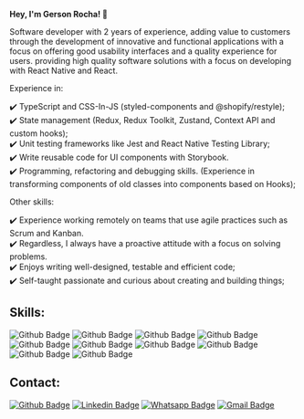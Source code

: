 **Hey, I'm Gerson Rocha! 👋**

Software developer with 2 years of experience, adding value to customers through the development of innovative and functional applications with a focus on offering good usability interfaces and a quality experience for users. providing high quality software solutions with a focus on developing with React Native and React.

Experience in:

✔️ TypeScript and CSS-In-JS (styled-components and @shopify/restyle); <br />
✔️ State management (Redux, Redux Toolkit, Zustand, Context API and custom hooks); <br />
✔️ Unit testing frameworks like Jest and React Native Testing Library; <br />
✔️ Write reusable code for UI components with Storybook. <br />
✔️ Programming, refactoring and debugging skills. (Experience in transforming components of old classes into components based on Hooks);

Other skills:

✔️ Experience working remotely on teams that use agile practices such as Scrum and Kanban. <br />
✔️ Regardless, I always have a proactive attitude with a focus on solving problems. <br />
✔️ Enjoys writing well-designed, testable and efficient code; <br />
✔️ Self-taught passionate and curious about creating and building things;


## Skills:
![Github Badge](https://img.shields.io/badge/typescript-%23007acc.svg?logo=typescript&logoColor=white&style=for-the-badge)
![Github Badge](https://img.shields.io/badge/React_Native-20232A?style=for-the-badge&logo=react&logoColor=61DAFB)
![Github Badge](https://img.shields.io/badge/React-20232A?style=for-the-badge&logo=react&logoColor=61DAFB)
![Github Badge](https://img.shields.io/badge/Next-black?style=for-the-badge&logo=next.js&logoColor=white)
![Github Badge](https://img.shields.io/badge/-GraphQL-E10098?style=for-the-badge&logo=graphql&logoColor=white)
![Github Badge](https://img.shields.io/badge/storybook-FF4785?style=for-the-badge&logo=storybook&logoColor=white)
![Github Badge](https://img.shields.io/badge/-jest-%23C21325?style=for-the-badge&logo=jest&logoColor=white)
![Github Badge](https://img.shields.io/badge/redux-%23593d88.svg?style=for-the-badge&logo=redux&logoColor=white)
![Github Badge](https://img.shields.io/badge/Tailwind_CSS-38B2AC?style=for-the-badge&logo=tailwind-css&logoColor=white)
![Github Badge](https://img.shields.io/badge/styled--components-DB7093?style=for-the-badge&logo=styled-components&logoColor=white)


## Contact:
[![Github Badge](https://img.shields.io/badge/GitHub-100000?style=for-the-badge&logo=github&logoColor=white)](https://github.com/gersonrocha9)
[![Linkedin Badge](https://img.shields.io/badge/LinkedIn-0077B5?style=for-the-badge&logo=linkedin&logoColor=white)](https://www.linkedin.com/in/gerson-rocha-013077174/)
[![Whatsapp Badge](https://img.shields.io/badge/WhatsApp-25D366?style=for-the-badge&logo=whatsapp&logoColor=white)](https://api.whatsapp.com/send?phone=5522999534259&text=Olá!)
[![Gmail Badge](https://img.shields.io/badge/Gmail-D14836?style=for-the-badge&logo=gmail&logoColor=white)](mailto:gersonrocha9@gmail.com)


